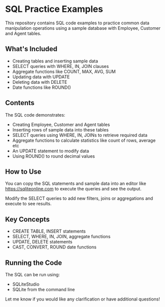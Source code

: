 

# SQL Practice Examples

This repository contains SQL code examples to practice common data manipulation operations using a sample database with Employee, Customer and Agent tables. 

## What's Included
- Creating tables and inserting sample data
- SELECT queries with WHERE, IN, JOIN clauses 
- Aggregate functions like COUNT, MAX, AVG, SUM
- Updating data with UPDATE
- Deleting data with DELETE
- Date functions like ROUND()

## Contents
The SQL code demonstrates:

- Creating Employee, Customer and Agent tables  
- Inserting rows of sample data into these tables
- SELECT queries using WHERE, IN, JOINs to retrieve required data
- Aggregate functions to calculate statistics like count of rows, average etc
- An UPDATE statement to modify data
- Using ROUND() to round decimal values 

## How to Use
You can copy the SQL statements and sample data into an editor like https://sqliteonline.com to execute the queries and see the output.

Modify the SELECT queries to add new filters, joins or aggregations and execute to see results.

## Key Concepts
- CREATE TABLE, INSERT statements
- SELECT, WHERE, IN, JOIN, aggregate functions 
- UPDATE, DELETE statements
- CAST, CONVERT, ROUND date functions

## Running the Code
The SQL can be run using:
- SQLiteStudio
- SQLite from the command line



Let me know if you would like any clarification or have additional questions!
